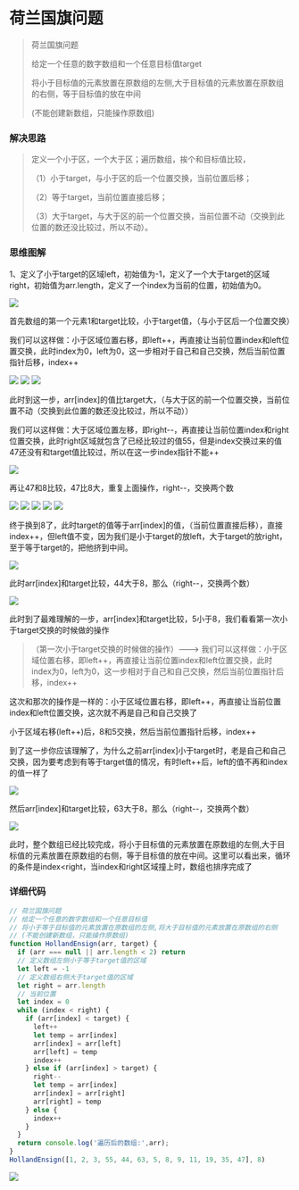 # 荷兰国旗问题

> 荷兰国旗问题
>
> 给定一个任意的数字数组和一个任意目标值target
>
> 将小于目标值的元素放置在原数组的左侧,大于目标值的元素放置在原数组的右侧，等于目标值的放在中间
>
> (不能创建新数组，只能操作原数组)

### 解决思路

> 定义一个小于区，一个大于区；遍历数组，挨个和目标值比较，
>
> （1）小于target，与小于区的后一个位置交换，当前位置后移；
>
> （2）等于target，当前位置直接后移；
>
> （3）大于target，与大于区的前一个位置交换，当前位置不动（交换到此位置的数还没比较过，所以不动）。

### 思维图解

1、定义了小于target的区域left，初始值为-1，定义了一个大于target的区域right，初始值为arr.length，定义了一个index为当前的位置，初始值为0。

<img src='./resource/01.png'>

首先数组的第一个元素1和target比较，小于target值，（与小于区后一个位置交换）

我们可以这样做：小于区域位置右移，即left++，再直接让当前位置index和left位置交换，此时index为0，left为0，这一步相对于自己和自己交换，然后当前位置指针后移，index++

<img src='./resource/02.png'>

<img src='./resource/03.png'>

<img src='./resource/04.png'>

此时到这一步，arr[index]的值比target大，（与大于区的前一个位置交换，当前位置不动（交换到此位置的数还没比较过，所以不动））

我们可以这样做：大于区域位置左移，即right--，再直接让当前位置index和right位置交换，此时right区域就包含了已经比较过的值55，但是index交换过来的值47还没有和target值比较过，所以在这一步index指针不能++

<img src='./resource/05.png'>

再让47和8比较，47比8大，重复上面操作，right--，交换两个数

<img src='./resource/06.png'>

<img src='./resource/07.png'>

<img src='./resource/08.png'>

<img src='./resource/09.png'>

<img src='./resource/10.png'>

终于换到8了，此时target的值等于arr[index]的值，（当前位置直接后移），直接index++，但left值不变，因为我们是小于target的放left，大于target的放right，至于等于target的，把他挤到中间。

<img src='./resource/11.png'>

此时arr[index]和target比较，44大于8，那么（right--，交换两个数）

<img src='./resource/12.png'>

此时到了最难理解的一步，arr[index]和target比较，5小于8，我们看看第一次小于target交换的时候做的操作

> （第一次小于target交换的时候做的操作）--->  我们可以这样做：小于区域位置右移，即left++，再直接让当前位置index和left位置交换，此时index为0，left为0，这一步相对于自己和自己交换，然后当前位置指针后移，index++

这次和那次的操作是一样的：小于区域位置右移，即left++，再直接让当前位置index和left位置交换，这次就不再是自己和自己交换了

小于区域右移(left++)后，8和5交换，然后当前位置指针后移，index++

到了这一步你应该理解了，为什么之前arr[index]小于target时，老是自己和自己交换，因为要考虑到有等于target值的情况，有时left++后，left的值不再和index的值一样了

<img src='./resource/13.png'>

然后arr[index]和target比较，63大于8，那么（right--，交换两个数）

<img src='./resource/14.png'>

此时，整个数组已经比较完成，将小于目标值的元素放置在原数组的左侧,大于目标值的元素放置在原数组的右侧，等于目标值的放在中间。这里可以看出来，循环的条件是index<right，当index和right区域撞上时，数组也排序完成了

### 详细代码

```js
// 荷兰国旗问题
// 给定一个任意的数字数组和一个任意目标值
// 将小于等于目标值的元素放置在原数组的左侧,将大于目标值的元素放置在原数组的右侧
// (不能创建新数组，只能操作原数组)
function HollandEnsign(arr, target) {
  if (arr === null || arr.length < 2) return
  // 定义数组左侧小于等于target值的区域
  let left = -1
  // 定义数组右侧大于target值的区域
  let right = arr.length
  // 当前位置
  let index = 0
  while (index < right) {
    if (arr[index] < target) {
      left++
      let temp = arr[index]
      arr[index] = arr[left]
      arr[left] = temp
      index++
    } else if (arr[index] > target) {
      right--
      let temp = arr[index]
      arr[index] = arr[right]
      arr[right] = temp
    } else {
      index++
    }
  }
  return console.log('遍历后的数组:',arr);
}
HollandEnsign([1, 2, 3, 55, 44, 63, 5, 8, 9, 11, 19, 35, 47], 8)
```

<img src='./resource/15.png'>